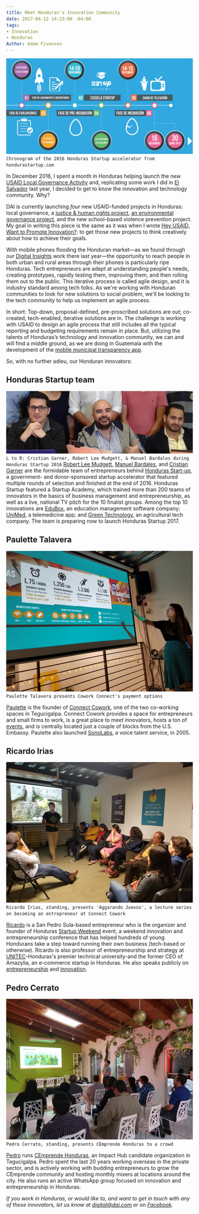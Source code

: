 ```yaml
---
title: Meet Honduras's Innovation Community
date: 2017-04-12 14:23:00 -04:00
tags:
- Innovation
- Honduras
Author: Adam Fivenson
---
```


![01.JPG](/uploads/01.JPG)
`Chronogram of the 2016 Honduras Startup accelerator from hondurastartup.com`

In December 2016, I spent a month in Honduras helping launch the new [USAID Local Governance Activity](https://www.dai.com/our-work/projects/honduras-local-governance-activity-hlg) and, replicating some work I did in [El Salvador](https://dai-global-digital.com/innovation-and-entrepreneurship-in-el-salvador.html) last year, I decided to get to know the innovation and technology community. Why?

DAI is currently launching *four* new USAID-funded projects in Honduras: local governance, a [justice & human rights project](https://www.dai.com/our-work/projects/honduras-justice-human-rights-and-security-strengthening-activity-jhrss), [an environmental governance project](https://www.dai.com/our-work/projects/honduras-ProParque-GEMA), and the new school-based violence prevention project. My goal in writing this piece is the same as it was when I wrote [Hey USAID, Want to Promote Innovation?](https://dai-global-digital.com/hey-usaid-want-to-promote-innovation.html): to get those new projects to think creatively about how to achieve their goals. 

<!--more-->

With mobile phones flooding the Honduran market—as we found through our [Digital Insights](https://dai-global-digital.com/honduras-digital-insights.html) work there last year—the opportunity to reach people in both urban and rural areas through their phones is particularly ripe Honduras. Tech entrepreneurs are adept at understanding people's needs, creating prototypes, rapidly testing them, improving them, and then rolling them out to the public. This iterative process is called agile design, and it is industry standard among tech folks. As we're working with Honduran communities to look for new solutions to social problem, we'll be looking to the tech community to help us implement an agile process. 

In short: Top-down, proposal-defined, pre-proscribed solutions are out; co-created, tech-enabled, iterative solutions are in. The challenge is working with USAID to design an agile process that still includes all the typical reporting and budgeting requirements remain in place. But, utilizing the talents of Honduras’s technology and innovation community, we can and will find a middle ground, as we are doing in Guatemala with the development of the [mobile municipal transparency app](https://dai-global-digital.com/citizen-centered-design-guatemala.html).

So, with no further adieu, our Honduran innovators:

## Honduras Startup team
![three.jpg](/uploads/three.jpg)
`L to R: Cristian Garner, Robert Lee Mudgett, & Manuel Bardales during Honduras Startup 2016`
[Robert Lee Mudgett](https://www.linkedin.com/in/rmudgett/), [Manuel Bardales](https://www.linkedin.com/in/manuel-bardales-035b1745/), and [Cristian Garner](https://www.linkedin.com/in/crisgarner/) are the formidable team of entrepreneurs behind [Honduras Start-up](http://hondurastartup.com/), a government- and donor-sponsored startup accelerator that featured multiple rounds of selection and finished at the end of 2016. Honduras Startup featured a Startup Academy, which trained more than 200 teams of innovators in the basics of business management and entrepreneurship, as well as a live, national TV pitch for the 10 finalist groups. Among the top 10 innovations are [EduBox](http://edu.boxhn.com/), an education management software company; [UniMed](https://www.facebook.com/unimedhn/), a telemedicine app; and [Green Technology](http://greentechnologyhn.com/site/), an agricultural tech company. The team is preparing now to launch Honduras Startup 2017.

## Paulette Talavera
![02.jpg](/uploads/02.jpg)
`Paulette Talavera presents Cowork Connect's payment options`

[Paulette](https://www.linkedin.com/in/paulette-talavera-8ab06a10/) is the founder of [Connect Cowork](https://www.facebook.com/ConnectCowork/), one of the two co-working spaces in Tegucigalpa. Connect Cowork provides a space for entrepreneurs and small firms to work, is a great place to meet innovators, hosts a ton of [events](https://www.facebook.com/pg/ConnectCowork/events/?ref=page_internal), and is centrally located just a couple of blocks from the U.S. Embassy. Paulette also launched [SonoLabs](https://www.facebook.com/sonolabs/), a voice talent service, in 2005.

## Ricardo Irias
![03.jpg](/uploads/03.jpg)
`Ricardo Irias, standing, presents 'Aggarando Juevos', a lecture series on becoming an entrepreneur at Connect Cowork`

[Ricardo](https://www.linkedin.com/in/ricardo-irias-86602311/) is a San Pedro Sula-based entrepreneur who is the organizer and founder of Honduras [Startup Weekend](https://www.facebook.com/SWSanPedroSula/) event, a weekend innovation and entrepreneurship conference that has helped hundreds of young Hondurans take a step toward running their own business (tech-based or otherwise). Ricardo is also professor of entrepreneurship and strategy at [UNITEC](http://www.unitec.edu/)-Honduras's premier technical university-and the former CEO of Amazylia, an e-commerce startup in Honduras. He also speaks publicly on [entrepreneurship](https://www.linkedin.com/pulse/mi-charla-tedx-en-unitec-agrega-esto-tu-lista-my-talk-ricardo-irias) and [innovation](https://www.facebook.com/events/1660537300638878/permalink/1669352466424028/). 

## Pedro Cerrato
![04b.jpg](/uploads/04b.jpg)
`Pedro Cerrato, standing, presents CEmprende Honduras to a crowd`

[Pedro](https://www.linkedin.com/in/pedromarcialcerrato/) runs [CEmprende Honduras](https://www.facebook.com/cemprendehn/), an Impact Hub candidate organization in Tegucigalpa. Pedro spent the last 20 years working overseas in the private sector, and is actively working with budding entrepreneurs to grow the CEmprende community and hosting monthly mixers at locations around the city. He also runs an active WhatsApp group focused on innovation and entrepreneurship in Honduras.

*If you work in Honduras, or would like to, and want to get in touch with any of these innovators, let us know at digital@dai.com or on [Facebook](http://www.facebook.com/DAIGlobal).*